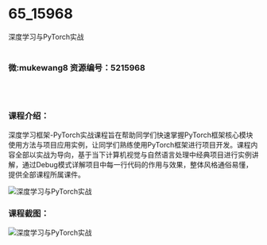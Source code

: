 # 65_15968
深度学习与PyTorch实战
<br/></br>
<h3>微:mukewang8 资源编号：5215968</h3>
<br/></br>
<h3>课程介绍：</h3>
<p>深度学习框架-<a title="查看与 PyTorch 相关的文章" target="_blank">PyTorch</a>实战课程旨在帮助同学们快速掌握PyTorch框架核心模块使用方法与项目应用实例，让同学们熟练使用PyTorch框架进行项目开发。课程内容全部以实战为导向，基于当下计算机视觉与自然语言处理中经典项目进行实例讲解，通过Debug模式详解项目中每一行代码的作用与效果，整体风格通俗易懂，提供全部课程所属课件。</p>
<p><img src="https://www.ko996.com/wp-content/uploads/img/2020/11/2-5-300x182.png" alt="深度学习与PyTorch实战"></p>
<div class="info-desc">
<h3>课程截图：</h3>
<p><img src="https://www.ko996.com/wp-content/uploads/img/2020/11/1-5.png" alt="深度学习与PyTorch实战"></p>


			
</div>

